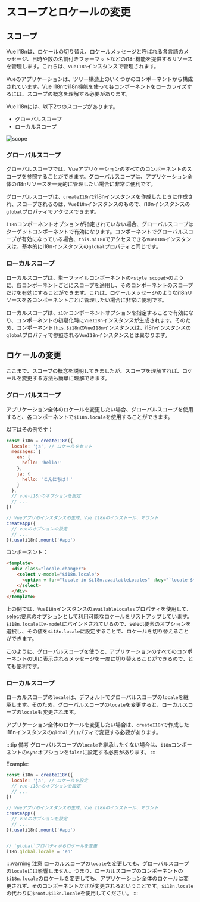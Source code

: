 # スコープとロケールの変更

## スコープ

Vue I18nは、ロケールの切り替え、ロケールメッセージと呼ばれる各言語のメッセージ、日時や数の名前付きフォーマットなどのi18n機能を提供するリソースを管理します。これらは、`VueI18n`インスタンスで管理されます。

Vueのアプリケーションは、ツリー構造上のいくつかのコンポーネントから構成されています。Vue I18nでi18n機能を使って各コンポーネントをローカライズするには、スコープの概念を理解する必要があります。

Vue I18nには、以下2つのスコープがあります。

- グローバルスコープ
- ローカルスコープ

![scope](/scope.png)

### グローバルスコープ

グローバルスコープでは、Vueアプリケーションのすべてのコンポーネントのスコープを参照することができます。グローバルスコープは、アプリケーション全体のi18nリソースを一元的に管理したい場合に非常に便利です。

グローバルスコープは、`createI18n`でi18nインスタンスを作成したときに作成され、スコープされるのは、`VueI18n`インスタンスのもので、i18nインスタンスの`global`プロパティでアクセスできます。

`i18n`コンポーネントオプションが指定されていない場合、グローバルスコープはターゲットコンポーネントで有効になります。コンポーネントでグローバルスコープが有効になっている場合、`this.$i18n`でアクセスできる`VueI18n`インスタンスは、基本的にi18nインスタンスの`global`プロパティと同じです。

### ローカルスコープ

ローカルスコープは、単一ファイルコンポーネントの`<style scoped>`のように、各コンポーネントごとにスコープを適用し、そのコンポーネントのスコープだけを有効にすることができます。これは、ロケールメッセージのようなi18nリソースを各コンポーネントごとに管理したい場合に非常に便利です。

ローカルスコープは、`i18n`コンポーネントオプションを指定することで有効になり、コンポーネントの初期化時に`VueI18n`インスタンスが生成されます。そのため、コンポーネント`this.$i18n`の`VueI18n`インスタンスは、i18nインスタンスの`global`プロパティで参照される`VueI18n`インスタンスとは異なります。

## ロケールの変更

ここまで、スコープの概念を説明してきましたが、スコープを理解すれば、ロケールを変更する方法も簡単に理解できます。

### グローバルスコープ

アプリケーション全体のロケールを変更したい場合、グローバルスコープを使用すると、各コンポーネントで`$i18n.locale`を使用することができます。

以下はその例です：

```js
const i18n = createI18n({
  locale: 'ja', // ロケールをセット
  messages: {
    en: {
      hello: 'hello!'
    },
    ja: {
      hello: 'こんにちは！'
    }
  },
  // vue-i18nのオプションを設定
  // ...
})

// Vueアプリのインスタンスの生成、Vue I18nのインストール、マウント
createApp({
  // vueのオプションの設定
  // ...
}).use(i18n).mount('#app')
```

コンポーネント：

```html
<template>
  <div class="locale-changer">
    <select v-model="$i18n.locale">
      <option v-for="locale in $i18n.availableLocales" :key="`locale-${locale}`" :value="locale">{{ locale }}</option>
    </select>
  </div>
</template>
```

上の例では、`VueI18n`インスタンスの`availableLocales`プロパティを使用して、select要素のオプションとして利用可能なロケールをリストアップしています。`$i18n.locale`は`v-model`にバインドされているので、select要素のオプションを選択し、その値を`$i18n.locale`に設定することで、ロケールを切り替えることができます。

このように、グローバルスコープを使うと、アプリケーションのすべてのコンポーネントのUIに表示されるメッセージを一度に切り替えることができるので、とても便利です。

### ローカルスコープ

ローカルスコープの`locale`は、デフォルトでグローバルスコープの`locale`を継承します。そのため、グローバルスコープの`locale`を変更すると、ローカルスコープの`locale`も変更されます。

アプリケーション全体のロケールを変更したい場合は、`createI18n`で作成したi18nインスタンスの`global`プロパティで変更する必要があります。

:::tip 備考
グローバルスコープの`locale`を継承したくない場合は、`i18n`コンポーネントの`sync`オプションを`false`に設定する必要があります。
:::

Example:

```js
const i18n = createI18n({
  locale: 'ja', // ロケールを設定
  // vue-i18nのオプションを設定
  // ...
})

// Vueアプリのインスタンスの生成、Vue I18nのインストール、マウント
createApp({
  // vueのオプションを設定
  // ...
}).use(i18n).mount('#app')


// `global`プロパティからロケールを変更
i18n.global.locale = 'en'
```

:::warning 注意
ローカルスコープの`locale`を変更しても、グローバルスコープの`locale`には影響しません。つまり、ローカルスコープのコンポーネントの`$i18n.locale`のロケールを変更しても、アプリケーション全体のロケールは変更されず、そのコンポーネントだけが変更されるということです。`$i18n.locale`の代わりに`$root.$i18n.locale`を使用してください。
:::

